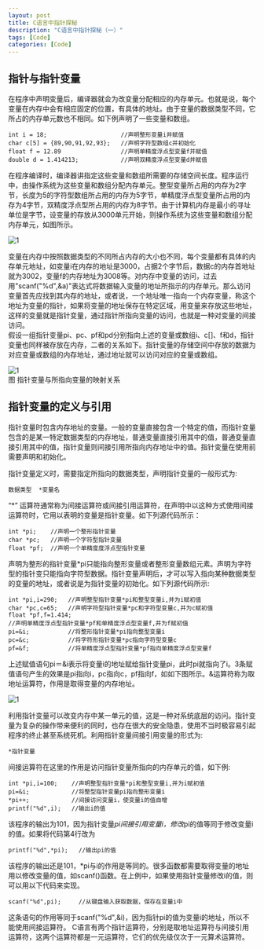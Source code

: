 ```yaml
---
layout: post
title: C语言中指针探秘
description: "C语言中指针探秘（一）"
tags: [Code]
categories: [Code]
---
```


##  指针与指针变量

在程序中声明变量后，编译器就会为改变量分配相应的内存单元。也就是说，每个变量在内存中会有相应固定的位置，有具体的地址。由于变量的数据类型不同，它所占的内存单元数也不相同。如下例声明了一些变量和数组。  

```
int i = 18;                     //声明整形变量i并赋值
char c[5] = {89,90,91,92,93};   //声明字符型数组c并初始化
float f = 12.89                 //声明单精度浮点型变量f并赋值
double d = 1.414213;            //声明双精度浮点型变量d并赋值
```

在程序编译时，编译器讲指定这些变量和数组所需要的存储空间长度。程序运行中，由操作系统为这些变量和数组分配内存单元。整型变量所占用的内存为2字节，长度为5的字符型数组所占用的内存为5字节，单精度浮点型变量所占用的内存为4字节，双精度浮点型所占用的内存为8字节。由于计算机内存是最小的寻址单位是字节，设变量的存放从3000单元开始，则操作系统为这些变量和数组分配内存单元，如图所示。  

![1](/images/c_point_1/1.png)   

变量在内存中按照数据类型的不同所占内存的大小也不同，每个变量都有具体的内存单元地址，如变量i在内存的地址是3000，占据2个字节后，数据c的内存首地址就为3002，变量f的内存地址为3008等。对内存中变量的访问，过去用"scanf("%d",&a)"表达式将数据输入变量的地址所指示的内存单元。那么访问变量首先应找到其内存的地址，或者说，一个地址唯一指向一个内存变量，称这个地址为变量的指针，如果将变量的地址保存在特定区域，用变量来存放这些地址，这样的变量就是指针变量，通过指针所指向变量的访问，也就是一种对变量的间接访问。  
假设一组指针变量pi、pc、pf和pd分别指向上述的变量或数组i、c[]、f和d，指针变量也同样被存放在内存，二者的关系如下。指针变量的存储空间中存放的数据为对应变量或数组的内存地址，通过地址就可以访问对应的变量或数组。  

![1](/images/c_point_1/2.png)   
图 指针变量与所指向变量的映射关系  




##  指针变量的定义与引用

指针变量时包含内存地址的变量。一般的变量直接包含一个特定的值，而指针变量包含的是某一特定数据类型的内存地址，普通变量直接引用其中的值，普通变量直接引用其中的值，指针变量则间接引用所指向内存地址中的值。指针变量在使用前需要声明和初始化。  


指针变量定义时，需要指定所指向的数据类型，声明指针变量的一般形式为:  

```
数据类型  *变量名
```

“*” 运算符通常称为间接运算符或间接引用运算符，在声明中以这种方式使用间接运算符时，它用以表明的变量是指针变量。如下列源代码所示：  

```
int *pi;    //声明一个整形指针变量
char *pc;   //声明一个字符型指针变量
float *pf;  //声明一个单精度度浮点型指针变量
```
声明为整形的指针变量*pi只能指向整形变量或者整形变量数组元素。声明为字符型的指针变只能指向字符型数据。指针变量声明后，才可以写入指向某种数据类型的变量的地址，或者说是为指针变量的初始化。如下列源代码所示:  

```
int *pi,i=290;   //声明整型指针变量*pi和整型变量i,并为i赋初值
char *pc,c=65;   //声明字符型指针变量*pc和字符型变量c,并为c赋初值
float *pf,f=1.414;
//声明单精度浮点型指针变量*pf和单精度浮点型变量f,并为f赋初值
pi=&i;           //将整形指针变量*pi指向整型变量i
pc=&c;           //将字符形指针变量*pc指向字符型变量c
pf=&f;           //将单精度浮点型指针变量*pf指向单精度浮点型变量f
```
上述赋值语句pi＝&i表示将变量i的地址赋给指针变量pi，此时pi就指向了i。3条赋值语句产生的效果是pi指向i，pc指向c，pf指向f，如如下图所示。&运算符称为取地址运算符，作用是取得变量的内存地址。  

![1](/images/c_point_1/3.png)   

利用指针变量可以改变内存中某一单元的值，这是一种对系统底层的访问。指针变量为复杂的操作带来便利的同时，也存在很大的安全隐患，使用不当时极容易引起程序的终止甚至系统死机。利用指针变量间接引用变量的形式为:  

```
*指针变量
```

间接运算符在这里的作用是访问指针变量所指向的内存单元的值，如下例:  

```
int *pi,i=100;    //声明整型指针变量*pi和整型变量i,并为i赋初值
pi=&i;            //将整型指针变量pi指向整形变量i
*pi++;            //间接访问变量i，使变量i的值自增
printf("%d",i);   //输出i的值
```

该程序的输出为101，因为指针变量*pi间接引用变量i，修改*pi的值等同于修改变量i的值。如果将代码第4行改为  

```
printf("%d",*pi);   //输出pi的值
```

该程序的输出还是101，*pi与i的作用是等同的。很多函数都需要取得变量的地址用以修改变量的值，如scanf()函数。在上例中，如果使用指针变量修改i的值，则可以用以下代码来实现。  

```
scanf("%d",pi);     //从键盘输入获取数据，保存在变量i中
```

这条语句的作用等同于scanf("%d",&i)，因为指针pi的值为变量i的地址，所以不能使用间接运算符。
C语言有两个指针运算符，分别是取地址运算符与间接引用运算符，这两个运算符都是一元运算符，它们的优先级仅次于一元算术运算符。



























